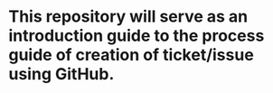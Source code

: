 # This repository will serve as an introduction guide to the process guide of creation of ticket/issue using GitHub.
